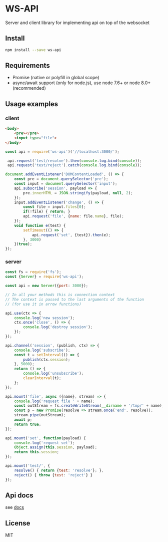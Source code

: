 # WS-API

Server and client library for implementing api on top of the websocket

## Install

```bash
npm install --save ws-api
```

## Requirements

- Promise (native or polyfill in global scope)
- async/await support (only for node.js), use node 7.6+ or node 8.0+ (recommended)

## Usage examples

### client

```html
<body>
    <pre></pre>
    <input type="file">
</body>
```

```js
const api = require('ws-api')('//localhost:3000/');

 api.request('test/resolve').then(console.log.bind(console));
 api.request('test/reject').catch(console.log.bind(console));

document.addEventListener('DOMContentLoaded', () => {
    const pre = document.querySelector('pre');
    const input = document.querySelector('input');
    api.subscribe('session', payload => {
        pre.innerHTML = JSON.stringify(payload, null, 2);
    });
    input.addEventListener('change', () => {
        const file = input.files[0];
        if(!file) { return; }
        api.request('file', {name: file.name}, file);
    });
    void function e(test) {
        setTimeout(() => {
            api.request('set', {test}).then(e);
        }, 3000)
    }(true);
});
```

### server

```js
const fs = require('fs');
const {Server} = require('ws-api');

const api = new Server({port: 3000});

// In all your methods this is connection context
// The context is passed to the last arguments of the function
// (for use it in arrow functions)

api.use(ctx => {
    console.log('new session');
    ctx.once('close', () => {
        console.log('destroy session');
    });
});

api.channel('session', (publish, ctx) => {
    console.log('subscribe');
    const t = setInterval(() => {
        publish(ctx.session);
    }, 5000);
    return () => {
        console.log('unsubscribe');
        clearInterval(t);
    };
});

api.mount('file', async ({name}, stream) => {
    console.log('request file ' + name);
    const outStream = fs.createWriteStream(__dirname + '/tmp/' + name);
    const p = new Promise(resolve => stream.once('end', resolve));
    stream.pipe(outStream);
    await p;
    return true;
});

api.mount('set', function(payload) {
    console.log('request set');
    Object.assign(this.session, payload);
    return this.session;
});

api.mount('test/', {
    resolve() { return {test: 'resolve'}; },
    reject() { throw {test: 'reject'} }
});
```

## Api docs

see [docs](https://github.com/bingo347/ws-api/blob/master/docs.md)

## License

MIT

